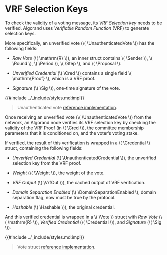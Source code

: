 $$
\newcommand \UnauthenticatedVote {\mathrm{UnauthenticatedVote}}
\newcommand \UnauthenticatedCredential {\mathrm{UnauthenticatedCredential}}
\newcommand \Sender {\mathrm{Sender}}
\newcommand \Round {\mathrm{Round}}
\newcommand \Period {\mathrm{Period}}
\newcommand \Step {\mathrm{Step}}
\newcommand \Proposal {\mathrm{Proposal}}
\newcommand \VrfOut {\mathrm{VrfOut}}
\newcommand \Credential {\mathrm{Credential}}
\newcommand \Cred {\mathrm{Cred}}
\newcommand \Weight {\mathrm{Weight}}
\newcommand \DomainSeparationEnabled {\mathrm{DomainSeparationEnabled}}
\newcommand \Hashable {\mathrm{Hashable}}
\newcommand \Vote {\mathrm{Vote}}
\newcommand \Sig {\mathrm{Signature}}
$$

# VRF Selection Keys

To check the validity of a voting message, its _VRF Selection key_
needs to be verified. Algorand uses _Verifiable Random Function_ (VRF) to
generate selection keys.

<!-- TODO: VRF normative: For further details on the VRF, refer to the Cryptography primitives [specification](). -->

More specifically, an unverified vote (\\( \UnauthenticatedVote \\)) has the
following fields:

- _Raw Vote_ (\\( \mathrm{R} \\)), an inner struct contains \\( \Sender \\), \\( \Round \\),
\\( \Period \\), \\( \Step \\), and \\( \Proposal \\).

- _Unverified Credential_ (\\( \Cred \\)) contains a single field \\( \mathrm{Proof} \\),
which is a VRF proof.

- _Signature_ (\\( \Sig \\)), one-time signature of the vote.

{{#include ../_include/styles.md:impl}}
> Unauthenticated vote [reference implementation](https://github.com/algorand/go-algorand/blob/b6e5bcadf0ad3861d4805c51cbf3f695c38a93b7/agreement/vote.go#L42).

Once receiving an unverified vote (\\( \UnauthenticatedVote \\)) from the network,
an Algorand node verifies its VRF selection key by checking the validity
of the VRF Proof (in \\( \Cred \\)), the committee membership parameters that
it is conditioned on, and the voter’s voting stake.

If verified, the result of this verification is
wrapped in a \\( \Credential \\) struct, containing the following fields:

- _Unverifed Credential_ (\\( \UnauthenticatedCredential \\)), the unverified
selection key from the VRF proof.

- _Weight_ (\\( \Weight \\)), the weight of the vote.

- _VRF Output_ (\\( \VrfOut \\)), the cached output of VRF verification.

- _Domain Separation Enabled_ (\\( \DomainSeparationEnabled \\), domain separation
flag, now must be true by the protocol.

- _Hashable_ (\\( \Hashable \\)), the original credential.

And this verified credential is wrapped in a \\( \Vote \\) struct with _Raw Vote_
(\\( \mathrm{R} \\)), _Verified Credential_ (\\( \Credential \\)), and _Signature_
(\\( \Sig \\)).

{{#include ../_include/styles.md:impl}}
> Vote struct [reference implementation](https://github.com/algorand/go-algorand/blob/b6e5bcadf0ad3861d4805c51cbf3f695c38a93b7/agreement/vote.go#L50).
